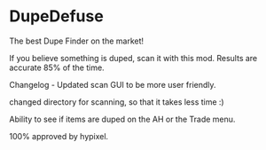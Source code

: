 # DupeDefuse
The best Dupe Finder on the market!

If you believe something is duped, scan it with this mod. Results are accurate 85% of the time.


Changelog - 
Updated scan GUI to be more user friendly.


changed directory for scanning, so that it takes less time :)


Ability to see if items are duped on the AH or the Trade menu.



100% approved by hypixel.
